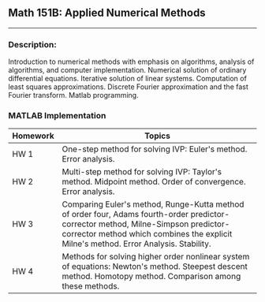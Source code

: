 ## Math 151B: Applied Numerical Methods
----------------------------------------------------------------------------------------------------------------------

### Description:

Introduction to numerical methods with emphasis on algorithms, analysis of algorithms, and computer implementation. Numerical solution of ordinary differential equations. Iterative solution of linear systems. Computation of least squares approximations. Discrete Fourier approximation and the fast Fourier transform. Matlab programming.


### MATLAB Implementation

| Homework | Topics |
| --- | --- |
|    HW 1   | One-step method for solving IVP: Euler's method. Error analysis. |
|    HW 2   | Multi-step method for solving IVP: Taylor's method. Midpoint method. Order of convergence. Error analysis. |
|    HW 3   | Comparing Euler's method, Runge-Kutta method of order four, Adams fourth-order predictor-corrector method, Milne-Simpson predictor-corrector method which combines the explicit Milne's method. Error Analysis. Stability. |
|    HW 4   | Methods for solving higher order nonlinear system of equations: Newton's method. Steepest descent method. Homotopy method. Comparison among these methods. |

